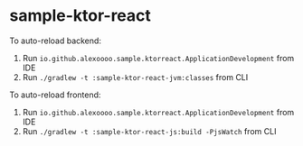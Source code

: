 # sample-ktor-react

To auto-reload backend:
1) Run `io.github.alexoooo.sample.ktorreact.ApplicationDevelopment` from IDE
2) Run `./gradlew -t :sample-ktor-react-jvm:classes` from CLI

To auto-reload frontend:
1) Run `io.github.alexoooo.sample.ktorreact.ApplicationDevelopment` from IDE
2) Run `./gradlew -t :sample-ktor-react-js:build -PjsWatch` from CLI


